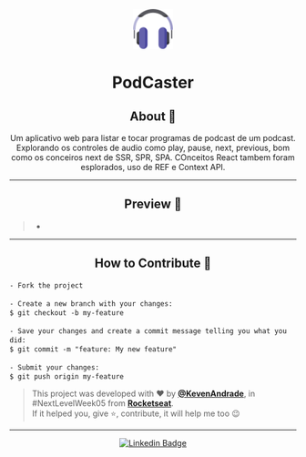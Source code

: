 <p align="center">
      <img src="https://github.com/KevenAndrade/podecaster/blob/main/public/logo.png?raw=true" width="70" alt="Logo dev.quiz_"/>
</p>

<h1 align="center">PodCaster</h1>


<h2 align="center">About 📖</h2>
   
<p align="center">
   Um aplicativo web para listar e tocar programas de podcast de um podcast. Explorando os controles de audio como play, pause, next, previous, bom como os conceiros next de SSR, SPR, SPA. COnceitos React tambem foram esplorados, uso de REF e Context API.
   <a href=""></a>
</p>

---

<h2 align="center">Preview 📱</h2>

   > * 

---

<h2 align="center">How to Contribute 💪</h2>

   ```
   - Fork the project 

   - Create a new branch with your changes:
   $ git checkout -b my-feature

   - Save your changes and create a commit message telling you what you did:
   $ git commit -m "feature: My new feature"

   - Submit your changes:
   $ git push origin my-feature
   ```


   >This project was developed with ❤️ by **[@KevenAndrade](https://www.linkedin.com/in/keven7andrade/)**, in #NextLevelWeek05 from **[Rocketseat](https://rocketseat.com.br/)**.<br>
   If it helped you, give ⭐, contribute, it will help me too 😉

---

   <div align="center">

   [![Linkedin Badge](https://img.shields.io/badge/-Keven%20Andrade-292929?style=flat-square&logo=Linkedin&logoColor=white&link=https://www.linkedin.com/in/keven7andrade/)](https://www.linkedin.com/in/keven7andrade/)

   </div>
